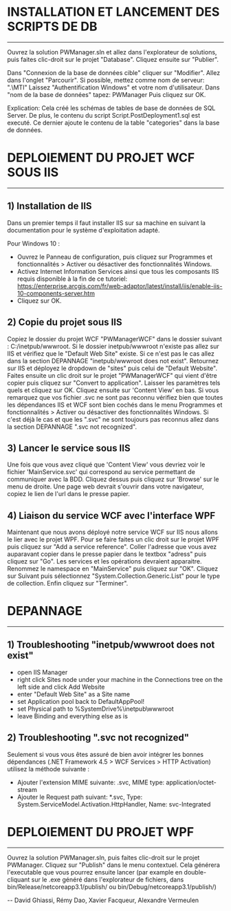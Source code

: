 # INSTALLATION ET LANCEMENT DES SCRIPTS DE DB
-------------------------------------------

Ouvrez la solution PWManager.sln et allez dans l'explorateur de solutions,
puis faites clic-droit sur le projet "Database". Cliquez ensuite sur "Publier".

Dans "Connexion de la base de données cible" cliquer sur "Modifier".
Allez dans l'onglet "Parcourir". Si possible, mettez comme nom de serveur: ".\MTI"
Laissez "Authentification Windows" et votre nom d'utilisateur.
Dans "nom de la base de données" tapez: PWManager
Puis cliquez sur OK.

Explication: Cela créé les schémas de tables de base de données de SQL Server.
De plus, le contenu du script Script.PostDeployment1.sql est executé.
Ce dernier ajoute le contenu de la table "categories" dans la base de données.


# DEPLOIEMENT DU PROJET WCF SOUS IIS
----------------------------------

## 1) Installation de IIS

Dans un premier temps il faut installer IIS sur sa machine en suivant la
documentation pour le système d'exploitation adapté.

Pour Windows 10 :
- Ouvrez le Panneau de configuration, puis cliquez sur Programmes et
  fonctionnalités > Activer ou désactiver des fonctionnalités Windows.
- Activez Internet Information Services ainsi que tous les composants
  IIS requis disponible à la fin de ce tutoriel:
  https://enterprise.arcgis.com/fr/web-adaptor/latest/install/iis/enable-iis-10-components-server.htm
- Cliquez sur OK.


## 2) Copie du projet sous IIS

Copiez le dossier du projet WCF "PWManagerWCF" dans le dossier suivant :
C:/inetpub/wwwroot.
Si le dossier inetpub/wwwroot n'existe pas allez sur IIS et vérifiez que
le "Default Web Site" existe. Si ce n'est pas le cas allez dans la section
DEPANNAGE "inetpub/wwwroot does not exist". Retournez sur IIS et
déployez le dropdown de "sites" puis celui de "Default Website". Faites
ensuite un clic droit sur le projet "PWManagerWCF" qui vient d'être copier
puis cliquez sur "Convert to application". Laisser les paramètres tels quels
et cliquez sur OK. Cliquez ensuite sur 'Content View' en bas. Si vous
remarquez que vos fichier .svc ne sont pas reconnu vérifiez bien que
toutes les dépendances IIS et WCF sont bien cochés dans le menu
Programmes et fonctionnalités > Activer ou désactiver des fonctionnalités
Windows. Si c'est déjà le cas et que les ".svc" ne sont toujours pas
reconnus allez dans la section DEPANNAGE ".svc not recognized".


## 3) Lancer le service sous IIS

Une fois que vous avez cliqué que 'Content View' vous devriez voir le 
fichier 'MainService.svc' qui correspond au service permettant de
communiquer avec la BDD. Cliquez dessus puis cliquez sur 'Browse' sur le
menu de droite. Une page web devrait s'ouvrir dans votre navigateur,
copiez le lien de l'url dans le presse papier.

## 4) Liaison du service WCF avec l'interface WPF

Maintenant que nous avons déployé notre service WCF sur IIS nous allons
le lier avec le projet WPF. Pour se faire faites un clic droit sur le 
projet WPF puis cliquez sur "Add a service reference". Coller l'adresse
que vous avez auparavant copier dans le presse papier dans le textbox
"adress" puis cliquez sur "Go". Les services et les opérations devraient
apparaitre. Renommez le namespace en "MainService" puis cliquez sur "OK".
Cliquez sur Suivant puis sélectionnez "System.Collection.Generic.List"
pour le type de collection. Enfin cliquez sur "Terminer".


# DEPANNAGE
---------

## 1) Troubleshooting "inetpub/wwwroot does not exist"

- open IIS Manager
- right click Sites node under your machine in the Connections tree on the left side and click Add Website
- enter "Default Web Site" as a Site name
- set Application pool back to DefaultAppPool!
- set Physical path to %SystemDrive%\inetpub\wwwroot
- leave Binding and everything else as is

## 2) Troubleshooting ".svc not recognized"

Seulement si vous vous êtes assuré de bien avoir intégrer les bonnes dépendances
(.NET Framework 4.5 > WCF Services > HTTP Activation) utilisez la méthode suivante :
- Ajouter l'extension MIME suivante: .svc, MIME type: application/octet-stream
- Ajouter le Request path suivant: *.svc, Type: System.ServiceModel.Activation.HttpHandler, Name: svc-Integrated




# DEPLOIEMENT DU PROJET WPF
-------------------------
Ouvrez la solution PWManager.sln, puis faites clic-droit sur le projet PWManager.
Cliquez sur "Publish" dans le menu contextuel. Cela générera l'executable que vous
pourrez ensuite lancer (par example en double-cliquant sur le .exe généré dans
l'explorateur de fichiers, dans bin/Release/netcoreapp3.1/publish/ ou
bin/Debug/netcoreapp3.1/publish/)


-- 
David Ghiassi, Rémy Dao, Xavier Facqueur, Alexandre Vermeulen
